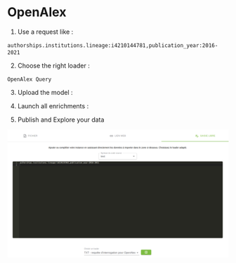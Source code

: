 # OpenAlex


1. Use a request like : 

```
authorships.institutions.lineage:i4210144781,publication_year:2016-2021
```


2. Choose the right loader :

```
OpenAlex Query
```

3. Upload the model :

4. Launch all enrichments :

5. Publish and Explore your data



![image-20240612110155314](README.assets/image-20240612110155314.png)
